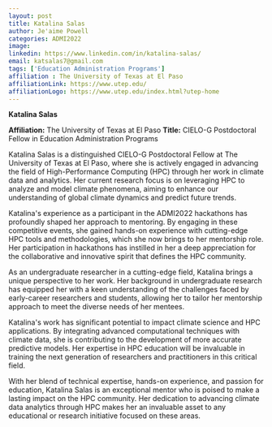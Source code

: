 ```yaml
---
layout: post
title: Katalina Salas
author: Je'aime Powell
categories: ADMI2022
image: 
linkedin: https://www.linkedin.com/in/katalina-salas/
email: katsalas7@gmail.com
tags: ['Education Administration Programs']
affiliation : The University of Texas at El Paso 
affiliationLink: https://www.utep.edu/
affiliationLogo: https://www.utep.edu/index.html?utep-home                      
---
```


**Katalina Salas**
 
 **Affiliation:** The University of Texas at El Paso
 **Title:** CIELO-G Postdoctoral Fellow in Education Administration Programs
 
 Katalina Salas is a distinguished CIELO-G Postdoctoral Fellow at The University of Texas at El Paso, where she is actively engaged in advancing the field of High-Performance Computing (HPC) through her work in climate data and analytics. Her current research focus is on leveraging HPC to analyze and model climate phenomena, aiming to enhance our understanding of global climate dynamics and predict future trends.
 
 Katalina's experience as a participant in the ADMI2022 hackathons has profoundly shaped her approach to mentoring. By engaging in these competitive events, she gained hands-on experience with cutting-edge HPC tools and methodologies, which she now brings to her mentorship role. Her participation in hackathons has instilled in her a deep appreciation for the collaborative and innovative spirit that defines the HPC community.
 
 As an undergraduate researcher in a cutting-edge field, Katalina brings a unique perspective to her work. Her background in undergraduate research has equipped her with a keen understanding of the challenges faced by early-career researchers and students, allowing her to tailor her mentorship approach to meet the diverse needs of her mentees.
 
 Katalina's work has significant potential to impact climate science and HPC applications. By integrating advanced computational techniques with climate data, she is contributing to the development of more accurate predictive models. Her expertise in HPC education will be invaluable in training the next generation of researchers and practitioners in this critical field.
 
 With her blend of technical expertise, hands-on experience, and passion for education, Katalina Salas is an exceptional mentor who is poised to make a lasting impact on the HPC community. Her dedication to advancing climate data analytics through HPC makes her an invaluable asset to any educational or research initiative focused on these areas.  
                    

